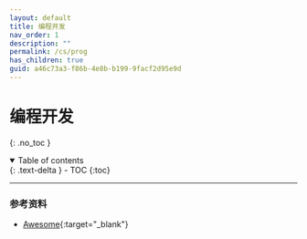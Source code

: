 ```yaml
---
layout: default
title: 编程开发
nav_order: 1
description: ""
permalink: /cs/prog
has_children: true
guid: a46c73a3-f86b-4e8b-b199-9facf2d95e9d
---
```


# 编程开发
{: .no_toc }

<details open markdown="block">
  <summary>
    Table of contents
  </summary>
  {: .text-delta }
- TOC
{:toc}
</details>

---

### 参考资料
- [Awesome](https://github.com/sindresorhus/awesome#readme){:target="_blank"}